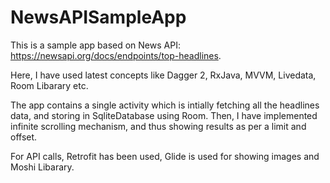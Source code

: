 # NewsAPISampleApp

This is a sample app based on News API: https://newsapi.org/docs/endpoints/top-headlines.

Here, I have used latest concepts like Dagger 2, RxJava, MVVM, Livedata, Room Libarary etc.

The app contains a single activity which is intially fetching all the headlines data, and storing in SqliteDatabase using Room. Then, I have implemented infinite scrolling mechanism, and thus showing results as per a limit and offset. 

For API calls, Retrofit has been used, Glide is used for showing images and Moshi Libarary. 

